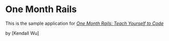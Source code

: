 # One Month Rails

This is the sample application for
[*One Month Rails: Teach Yourself to Code*](http://onemonthrails.com)

by [Kendall Wu]